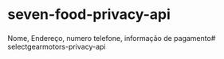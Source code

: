 # seven-food-privacy-api
###

Nome, Endereço, numero telefone, informação de pagamento# selectgearmotors-privacy-api
